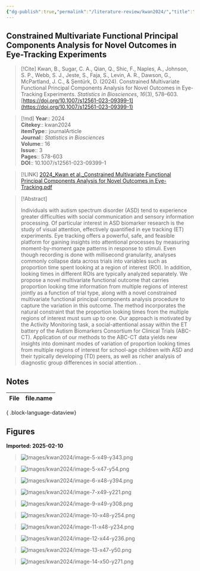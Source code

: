 ```yaml
---
{"dg-publish":true,"permalink":"/literature-review/kwan2024/","title":"Constrained Multivariate Functional Principal Components Analysis for Novel Outcomes in Eye-Tracking Experiments","tags":["EyeTracking","Autism","EyeTracking"]}
---
```



## Constrained Multivariate Functional Principal Components Analysis for Novel Outcomes in Eye-Tracking Experiments

> [!Cite]
> Kwan, B., Sugar, C. A., Qian, Q., Shic, F., Naples, A., Johnson, S. P., Webb, S. J., Jeste, S., Faja, S., Levin, A. R., Dawson, G., McPartland, J. C., & Şentürk, D. (2024). Constrained Multivariate Functional Principal Components Analysis for Novel Outcomes in Eye-Tracking Experiments. _Statistics in Biosciences_, _16_(3), 578–603. [https://doi.org/10.1007/s12561-023-09399-1](https://doi.org/10.1007/s12561-023-09399-1)


>[!md]
> **Year**:: 2024   
> **Citekey**:: kwan2024  
> **itemType**:: journalArticle  
> **Journal**:: *Statistics in Biosciences*  
> **Volume**:: 16  
> **Issue**:: 3   
> **Pages**:: 578-603  
> **DOI**:: 10.1007/s12561-023-09399-1    

> [!LINK] 
> [2024_Kwan et al._Constrained Multivariate Functional Principal Components Analysis for Novel Outcomes in Eye-Tracking.pdf](zotero://select/library/items/QTM7QCTL)

> [!Abstract]
>
> Individuals with autism spectrum disorder (ASD) tend to experience greater difficulties with social communication and sensory information processing. Of particular interest in ASD biomarker research is the study of visual attention, effectively quantified in eye tracking (ET) experiments. Eye tracking offers a powerful, safe, and feasible platform for gaining insights into attentional processes by measuring moment-by-moment gaze patterns in response to stimuli. Even though recording is done with millisecond granularity, analyses commonly collapse data across trials into variables such as proportion time spent looking at a region of interest (ROI). In addition, looking times in different ROIs are typically analyzed separately. We propose a novel multivariate functional outcome that carries proportion looking time information from multiple regions of interest jointly as a function of trial type, along with a novel constrained multivariate functional principal components analysis procedure to capture the variation in this outcome. The method incorporates the natural constraint that the proportion looking times from the multiple regions of interest must sum up to one. Our approach is motivated by the Activity Monitoring task, a social-attentional assay within the ET battery of the Autism Biomarkers Consortium for Clinical Trials (ABC-CT). Application of our methods to the ABC-CT data yields new insights into dominant modes of variation of proportion looking times from multiple regions of interest for school-age children with ASD and their typically developing (TD) peers, as well as richer analysis of diagnostic group differences in social attention.
>.
> 


## Notes

| File | file.name |
| ---- | --------- |

{ .block-language-dataview}


## Figures

**Imported: 2025-02-10**

> ![Images/kwan2024/image-5-x49-y343.png](/img/user/Images/kwan2024/image-5-x49-y343.png)

> ![Images/kwan2024/image-5-x47-y54.png](/img/user/Images/kwan2024/image-5-x47-y54.png)

> ![Images/kwan2024/image-6-x48-y394.png](/img/user/Images/kwan2024/image-6-x48-y394.png)

> ![Images/kwan2024/image-7-x49-y221.png](/img/user/Images/kwan2024/image-7-x49-y221.png)

> ![Images/kwan2024/image-9-x49-y308.png](/img/user/Images/kwan2024/image-9-x49-y308.png)

> ![Images/kwan2024/image-10-x48-y254.png](/img/user/Images/kwan2024/image-10-x48-y254.png)

> ![Images/kwan2024/image-11-x48-y234.png](/img/user/Images/kwan2024/image-11-x48-y234.png)

> ![Images/kwan2024/image-12-x44-y236.png](/img/user/Images/kwan2024/image-12-x44-y236.png)

> ![Images/kwan2024/image-13-x47-y50.png](/img/user/Images/kwan2024/image-13-x47-y50.png)

> ![Images/kwan2024/image-14-x50-y271.png](/img/user/Images/kwan2024/image-14-x50-y271.png)